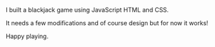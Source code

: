I built a blackjack game using JavaScript HTML and CSS.

It needs a few modifications and of course design but for now it works!

Happy playing.